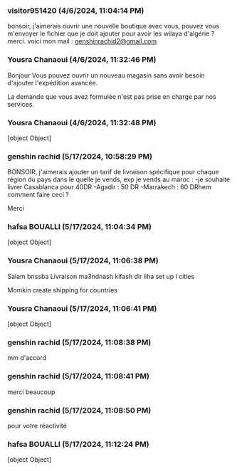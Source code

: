 ### visitor951420 (4/6/2024, 11:04:14 PM)

bonsoir, j'aimerais ouvrir une nouvelle boutique avec vous, pouvez vous m'envoyer le fichier que je doit ajouter pour avoir les wilaya d'algérie ? merci. voici mon mail : genshinrachid2@gmail.com

### Yousra Chanaoui (4/6/2024, 11:32:46 PM)

Bonjour 
Vous pouvez ouvrir un nouveau magasin sans avoir besoin d'ajouter l'expédition avancée.


La demande que vous avez formulée n'est pas prise en charge par nos services.

### Yousra Chanaoui (4/6/2024, 11:32:48 PM)

[object Object]

### genshin rachid (5/17/2024, 10:58:29 PM)

BONSOIR, j'aimerais ajouter un tarif de livraison spécifique pour chaque région du pays dans le quelle je vends, 
exp je vends au maroc :
-je souhaite livrer Casablanca pour 40DR
-Agadir : 50 DR
-Marrakech : 60 DRhem
comment faire ceci ? 

Merci

### hafsa BOUALLI (5/17/2024, 11:04:34 PM)

[object Object]

### Yousra Chanaoui (5/17/2024, 11:06:38 PM)

Salam bnssba Livraison ma3ndnash kifash dir liha set up l cities 

Momkin create shipping for countries 

### Yousra Chanaoui (5/17/2024, 11:06:41 PM)

[object Object]

### genshin rachid (5/17/2024, 11:08:38 PM)

mm d'accord

### genshin rachid (5/17/2024, 11:08:41 PM)

merci beaucoup

### genshin rachid (5/17/2024, 11:08:50 PM)

pour votre réactivité

### hafsa BOUALLI (5/17/2024, 11:12:24 PM)

[object Object]
